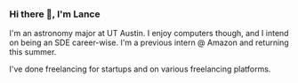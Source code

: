 ### Hi there 👋, I'm Lance

<!--
**Lanc33llis/Lanc33llis** is a ✨ _special_ ✨ repository because its `README.md` (this file) appears on your GitHub profile.

Here are some ideas to get you started:

- 🔭 I’m currently working on ...
- 🌱 I’m currently learning ...
- 👯 I’m looking to collaborate on ...
- 🤔 I’m looking for help with ...
- 💬 Ask me about ...
- 📫 How to reach me: ...
- 😄 Pronouns: ...
- ⚡ Fun fact: ...
-->

I'm an astronomy major at UT Austin. I enjoy computers though, and I intend on being an SDE career-wise. I'm a previous intern @ Amazon and returning this summer. 

I've done freelancing for startups and on various freelancing platforms. 
